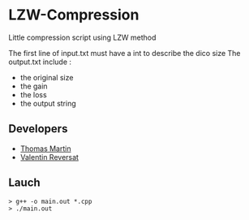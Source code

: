 # LZW-Compression
Little compression script using LZW method

The first line of input.txt must have a int to describe the dico size
The output.txt include :
- the original size
- the gain
- the loss
- the output string

## Developers

+ [Thomas Martin](https://github.com/AppliNH)
+ [Valentin Reversat](https://github.com/vareversat)

## Lauch

```console
> g++ -o main.out *.cpp
> ./main.out
```
